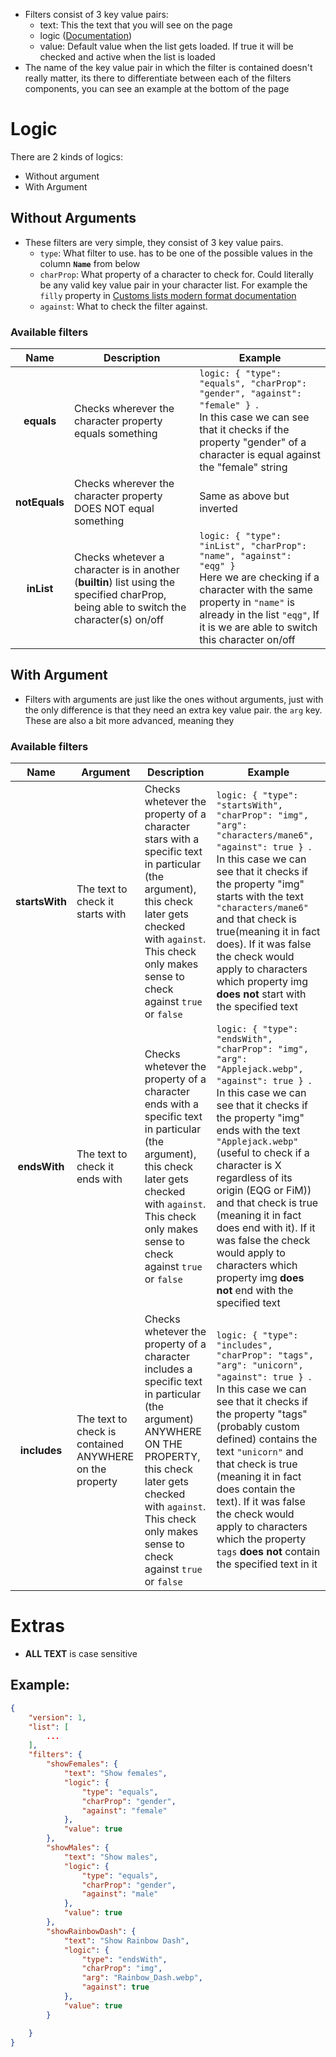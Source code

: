 * Filters consist of 3 key value pairs:
  * text: This the text that you will see on the page
  * logic ([Documentation](#logic))
  * value: Default value when the list gets loaded. If true it will be checked and active when the list is loaded
* The name of the key value pair in which the filter is contained doesn't really matter, its there to differentiate between each of the filters components, you can see an example at the bottom of the page

# Logic
There are 2 kinds of logics:
* Without argument
* With Argument

## Without Arguments
* These filters are very simple, they consist of 3 key value pairs.
  * `type`: What filter to use. has to be one of the possible values in the column **`Name`** from below
  * `charProp`: What property of a character to check for. Could literally be any valid key value pair in your character list. For example the `filly` property in [Customs lists modern format documentation](https://github.com/EXtremeExploit/ponySmash/wiki/Custom-Lists#modern-format-please-use-this)
  * `against`: What to check the filter against.

### Available filters
| Name | Description | Example |
| :--: | ----------- | ------- |
| **equals** | Checks wherever the character property equals something | ```logic: { "type": "equals", "charProp": "gender", "against": "female" } ```.<br>In this case we can see that it checks if the property "gender" of a character is equal against the "female" string |
| **notEquals** | Checks wherever the character property DOES NOT equal something | Same as above but inverted |
| **inList** | Checks whetever a character is in another (**builtin**) list using the specified charProp, being able to switch the character(s) on/off | ```logic: { "type": "inList", "charProp": "name", "against": "eqg" } ```<br>Here we are checking if a character with the same property in `"name"` is already in the list `"eqg"`, If it is we are able to switch this character on/off</br> |

## With Argument
* Filters with arguments are just like the ones without arguments, just with the only difference is that they need an extra key value pair. the `arg` key. These are also a bit more advanced, meaning they 

### Available filters
| Name | Argument | Description | Example |
| :--: | -------- | ----------- | ------- |
| **startsWith** | The text to check it starts with | Checks whetever the property of a character stars with a specific text in particular (the argument), this check later gets checked with `against`. This check only makes sense to check against `true` or `false` | ```logic: { "type": "startsWith", "charProp": "img", "arg": "characters/mane6", "against": true } ```.<br>In this case we can see that it checks if the property "img" starts with the text `"characters/mane6"` and that check is true(meaning it in fact does). If it was false the check would apply to characters which property img **does not** start with the specified text |
| **endsWith** | The text to check it ends with | Checks whetever the property of a character ends with a specific text in particular (the argument), this check later gets checked with `against`. This check only makes sense to check against `true` or `false` | ```logic: { "type": "endsWith", "charProp": "img", "arg": "Applejack.webp", "against": true } ```.<br>In this case we can see that it checks if the property "img" ends with the text `"Applejack.webp"` (useful to check if a character is X regardless of its origin (EQG or FiM)) and that check is true (meaning it in fact does end with it). If it was false the check would apply to characters which property img **does not** end with the specified text |
| **includes** | The text to check is contained ANYWHERE on the property | Checks whetever the property of a character includes a specific text in particular (the argument) ANYWHERE ON THE PROPERTY, this check later gets checked with `against`. This check only makes sense to check against `true` or `false` | ```logic: { "type": "includes", "charProp": "tags", "arg": "unicorn", "against": true } ```.<br>In this case we can see that it checks if the property "tags" (probably custom defined) contains the text `"unicorn"` and that check is true (meaning it in fact does contain the text). If it was false the check would apply to characters which the property `tags` **does not** contain the specified text in it | 

# Extras
* **ALL TEXT** is case sensitive

## Example:
```json
{
    "version": 1,
    "list": [
        ...
    ],
    "filters": {
        "showFemales": {
            "text": "Show females",
            "logic": {
                "type": "equals",
                "charProp": "gender",
                "against": "female"
            },
            "value": true
        },
        "showMales": {
            "text": "Show males",
            "logic": {
                "type": "equals",
                "charProp": "gender",
                "against": "male"
            },
            "value": true
        },
        "showRainbowDash": {
            "text": "Show Rainbow Dash",
            "logic": {
                "type": "endsWith",
                "charProp": "img",
                "arg": "Rainbow_Dash.webp",
                "against": true
            },
            "value": true
        }

    }
}
```